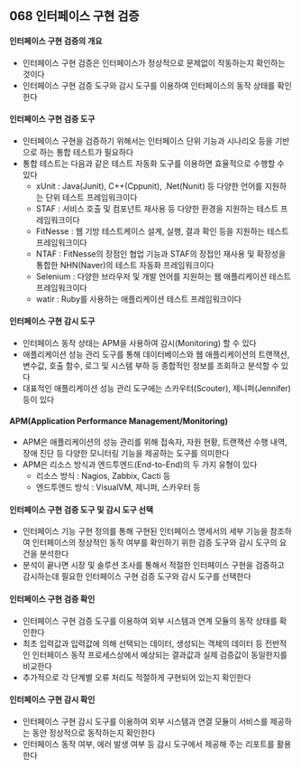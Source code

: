 ## 068 인터페이스 구현 검증

#### 인터페이스 구현 검증의 개요

- 인터페이스 구현 검증은 인터페이스가 정상적으로 문제없이 작동하는지 확인하는 것이다
- 인터페이스 구현 검증 도구와 감시 도구를 이용하여 인터페이스의 동작 상태를 확인한다



#### 인터페이스 구현 검증 도구

- 인터페이스 구현을 검증하기 위해서는 인터페이스 단위 기능과 시나리오 등을 기반으로 하는 통합 테스트가 필요하다
- 통합 테스트는 다음과 같은 테스트 자동화 도구를 이용하면 효율적으로 수행할 수 있다
  - xUnit : Java(Junit), C++(Cppunit), .Net(Nunit) 등 다양한 언어를 지원하는 단위 테스트 프레임워크이다
  - STAF : 서비스 호출 및 컴포넌트 재사용 등 다양한 환경을 지원하는 테스트 프레임워크이다
  - FitNesse : 웹 기방 테스트케이스 설계, 실행, 결과 확인 등을 지원하는 테스트 프레임워크이다
  - NTAF : FitNesse의 장점인 협업 기능과 STAF의 장접인 재사용 및 확장성을 통합한 NHN(Naver)의 테스트 자동화 프레임워크이다
  - Selenium : 다양한 브라우저 및 개발 언어를 지원하는 웹 애플리케이션 테스트 프레임워크이다
  - watir : Ruby를 사용하는 애플리케이션 테스트 프레임워크이다



#### 인터페이스 구현 감시 도구

- 인터페이스 동작 상태는 APM을 사용하여 감시(Monitoring) 할 수 있다
- 애플리케이션 성능 관리 도구를 통해 데이터베이스와 웹 애플리케이션의 트랜잭션, 변수값, 호출 함수, 로그 및 시스템 부하 등 종합적인 정보를 조회하고 분석할 수 있다
- 대표적인 애플리케이션 성능 관리 도구에는 스카우터(Scouter), 제니퍼(Jennifer) 등이 있다



#### APM(Application Performance Management/Monitoring)

- APM은 애플리케이션의 성능 관리를 위해 접속자, 자원 현황, 트랜잭션 수행 내역, 장애 진단 등 다양한 모니터링 기능을 제공하는 도구를 의미한다
- APM은 리소스 방식과 엔드투엔드(End-to-End)의 두 가지 유형이 있다
  - 리소스 방식 : Nagios, Zabbix, Cacti 등
  - 엔드투엔드 방식 : VisualVM, 제니퍼, 스카우터 등



#### 인터페이스 구현 검증 도구 및 감시 도구 선택

- 인터페이스 기능 구현 정의를 통해 구현된 인터페이스 명세서의 세부 기능을 참조하여 인터페이스의 정상적인 동작 여부를  확인하기 위한 검증 도구와 감시 도구의 요건을 분석한다
- 분석이 끝나면 시장 및 솔루션 조사를 통해서 적절한 인터페이스 구현을 검증하고 감시하는데 필요한 인터페이스 구현 검증 도구와 감시 도구를 선택한다



#### 인터페이스 구현 검증 확인

- 인터페이스 구현 검증 도구를 이용하여 외부 시스템과 연계 모듈의 동작 상태를 확인한다
- 최초 입력값과 입력값에 의해 선택되는 데이터, 생성되는 객체의 데이터 등 전반적인 인터페이스 동작 프로세스상에서 예상되는 결과값과 실제 검증값이 동일한지를 비교한다
- 추가적으로 각 단계별 오류 처리도 적절하게 구현되어 있는지 확인한다



#### 인터페이스 구현 감시 확인

- 인터페이스 구현 감시 도구를 이용하여 외부 시스템과 연결 모듈이 서비스를 제공하는 동안 정상적으로 동작하는지 확인한다
- 인터페이스 동작 여부, 에러 발생 여부 등 감시 도구에서 제공해 주는 리포트를 활용한다